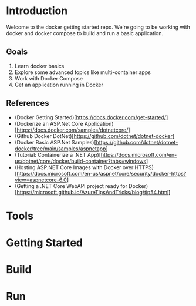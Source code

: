 # Introduction

Welcome to the docker getting started repo.  We're going to be working with docker and docker compose to build and run a basic application.

## Goals

1. Learn docker basics
2. Explore some advanced topics like multi-container apps
3. Work with Docker Compose
4. Get an application running in Docker

## References

- (Docker Getting Started)[https://docs.docker.com/get-started/]
- (Dockerize an ASP.Net Core Application)[https://docs.docker.com/samples/dotnetcore/]
- (Github Docker DotNet)[https://github.com/dotnet/dotnet-docker]
- (Docker Basic ASP.Net Samples)[https://github.com/dotnet/dotnet-docker/tree/main/samples/aspnetapp]
- (Tutorial: Containerize a .NET App)[https://docs.microsoft.com/en-us/dotnet/core/docker/build-container?tabs=windows]
- (Hosting ASP.NET Core Images with Docker over HTTPS)[https://docs.microsoft.com/en-us/aspnet/core/security/docker-https?view=aspnetcore-6.0]
- (Getting a .NET Core WebAPI project ready for Docker)[https://microsoft.github.io/AzureTipsAndTricks/blog/tip54.html]

# Tools

# Getting Started

# Build

# Run

